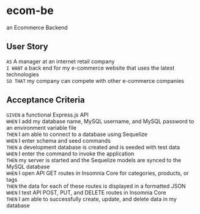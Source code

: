 # ecom-be
an Ecommerce Backend

## User Story 
`AS` A manager at an internet retail company <br>
`I WANT` a back end for my e-commerce website that uses the latest technologies <br>
`SO THAT` my company can compete with other e-commerce companies <br>

## Acceptance Criteria 
`GIVEN` a functional Express.js API <br>
`WHEN` I add my database name, MySQL username, and MySQL password to an environment variable file <br>
`THEN` I am able to connect to a database using Sequelize <br>
`WHEN` I enter schema and seed commands <br>
`THEN` a development database is created and is seeded with test data <br>
`WHEN` I enter the command to invoke the application <br>
`THEN` my server is started and the Sequelize models are synced to the MySQL database <br>
`WHEN` I open API GET routes in Insomnia Core for categories, products, or tags <br>
`THEN` the data for each of these routes is displayed in a formatted JSON <br>
`WHEN` I test API POST, PUT, and DELETE routes in Insomnia Core <br>
`THEN` I am able to successfully create, update, and delete data in my database <br>
